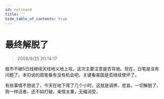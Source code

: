 ```yaml
---
id: relieved 
title: ''
hide_table_of_contents: true
---
```


# 最终解脱了

> 2008/9/25 20:14:17

<div style={{color: '#336600', fontWeight: '500', fontSize: '24px', lineHeight: '200%'}}>

股市不破5日线继续天经地义地上攻。这次主要注意是否背驰。现在，日笔是没有问题了。本ID说的周笔看有没有机会吧。关键看美国是否继续使坏了。

</div>

<div style={{color: '#CC0000', fontWeight: '500', fontSize: '24px', lineHeight: '200%'}}>

有些事情不想说了，今天在地下爬了几个小时，这就是调养，悲哀。一切解脱了，狗一样活者，还不如打破。亲情太重，无福消受，

</div> 
